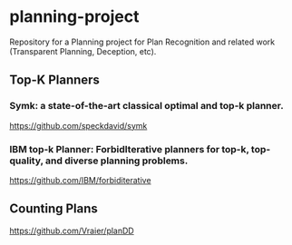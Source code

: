 # planning-project
Repository for a Planning project for Plan Recognition and related work (Transparent Planning, Deception, etc).

## Top-K Planners 

### Symk: a state-of-the-art classical optimal and top-k planner.
https://github.com/speckdavid/symk

### IBM top-k Planner: ForbidIterative planners for top-k, top-quality, and diverse planning problems.
https://github.com/IBM/forbiditerative

## Counting Plans
https://github.com/Vraier/planDD
